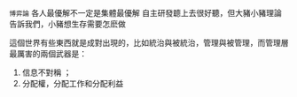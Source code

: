 `博弈論`
各人最優解不一定是集體最優解
自主研發聼上去很好聽，但大豬小豬理論告訴我們，小豬想生存需要怎麽做

這個世界有些東西就是成對出現的，比如統治與被統治，管理與被管理，而管理層最厲害的兩個武器是：
1. 信息不對稱 ；
2. 分配權，分配工作和分配利益